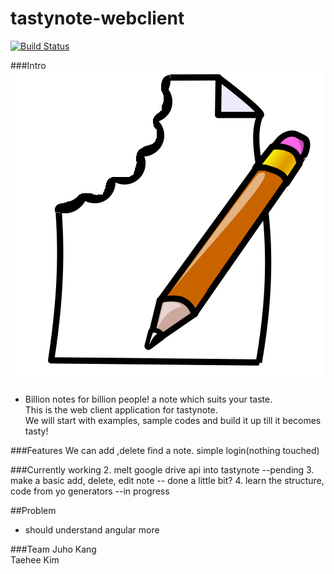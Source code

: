# tastynote-webclient
[![Build Status](https://travis-ci.org/EndlessCreation/tastynote-webclient.svg?branch=master)](https://travis-ci.org/EndlessCreation/tastynote-webclient)
<br>


###Intro
![alt text](./tastynote.png "icon")

* Billion notes for billion people! a note which suits your taste.<br>
This is the web client application for tastynote.<br>
We will start with examples, sample codes and build it up till it becomes tasty!

###Features
We can add ,delete find a note. simple login(nothing touched) 

###Currently working
2. melt google drive api into tastynote --pending
3. make a basic add, delete, edit note -- done a little bit?
4. learn the structure, code from yo generators --in progress

##Problem

* should understand angular more

###Team
Juho Kang<br>
Taehee Kim




